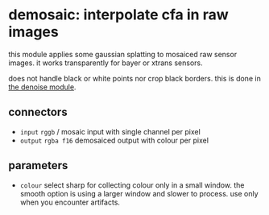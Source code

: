 # demosaic: interpolate cfa in raw images

this module applies some gaussian splatting to mosaiced raw
sensor images. it works transparently for bayer or xtrans sensors.

does not handle black or white points nor crop black borders.
this is done in [the denoise module](../denoise/readme.md).

## connectors

* `input` `rggb` / mosaic input with single channel per pixel
* `output` `rgba f16` demosaiced output with colour per pixel

## parameters

* `colour` select sharp for collecting colour only in a small window.
   the smooth option is using a larger window and slower to process. use
   only when you encounter artifacts.
